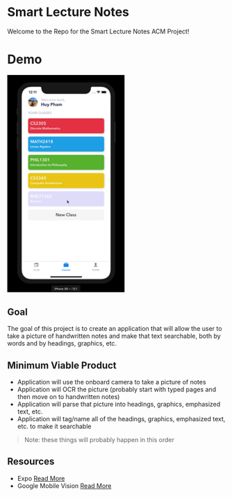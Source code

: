 # Smart Lecture Notes
Welcome to the Repo for the Smart Lecture Notes ACM Project!

# Demo

<img src="./static/demo.gif" width="270">

## Goal
The goal of this project is to create an application that will allow the user to take a picture of handwritten notes and make that text searchable, both by words and by headings, graphics, etc.

## Minimum Viable Product
- Application will use the onboard camera to take a picture of notes
- Application will OCR the picture (probably start with typed pages and then move on to handwritten notes)
- Application will parse that picture into headings, graphics, emphasized text, etc.
- Application will tag/name all of the headings, graphics, emphasized text, etc. to make it searchable
> Note: these things will probably happen in this order

## Resources
- Expo [Read More](https://expo.io)
- Google Mobile Vision [Read More](https://developers.google.com/vision/ios/getting-started)